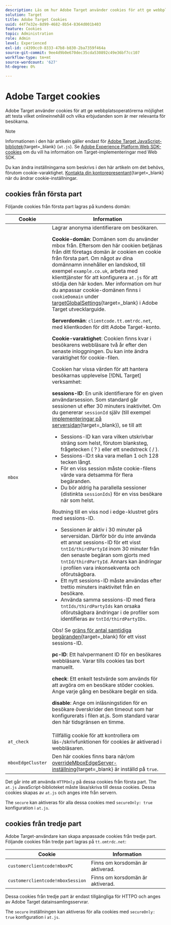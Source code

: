 ```yaml
---
description: Läs om hur Adobe Target använder cookies för att ge webbplatsoperatörer möjlighet att testa vilket onlineinnehåll och vilka erbjudanden som är mer relevanta för besökarna.
solution: Target
title: Adobe Target Cookies
uuid: 44f7e32e-8d99-4682-8b54-8364d001b403
feature: Cookies
topic: Administration
role: Admin
level: Experienced
exl-id: c4399cc0-8333-47b8-b830-2ba7359f464a
source-git-commit: 9ee4d9b0e670dec35cda530892c49e36bf7cc107
workflow-type: tm+mt
source-wordcount: '627'
ht-degree: 0%

---
```


# Adobe Target cookies

Adobe Target använder cookies för att ge webbplatsoperatörerna möjlighet att testa vilket onlineinnehåll och vilka erbjudanden som är mer relevanta för besökarna.

>[!NOTE]
>
>Informationen i den här artikeln gäller endast för [Adobe Target JavaScript-bibliotek](https://experienceleague.adobe.com/docs/target-dev/developer/client-side/at-js-implementation/functions-overview/targetglobalsettings.html){target=_blank} (`at.js`). Se [Adobe Experience Platform Web SDK-cookies](web-sdk.md) om du vill ha information om Target-implementeringar med Web SDK.
>
>Du kan ändra inställningarna som beskrivs i den här artikeln om det behövs, förutom cookie-varaktighet. [Kontakta din kontorepresentant](https://experienceleague.adobe.com/docs/target/using/cmp-resources-and-contact-information.html){target=_blank} när du ändrar cookie-inställningar.

## cookies från första part

Följande cookies från första part lagras på kundens domän:

| Cookie | Information |
| --- | --- |
| `mbox` | Lagrar anonyma identifierare om besökaren.<P>**Cookie-domän**: Domänen som du använder mbox från. Eftersom den här cookien betjänas från ditt företags domän är cookien en cookie från första part. Om något av dina domännamn innehåller en landskod, till exempel `example.co.uk`, arbeta med klienttjänster för att konfigurera `at.js` för att stödja den här koden. Mer information om hur du anpassar cookie-domänen finns i `cookieDomain` under [targetGlobalSettings](https://experienceleague.adobe.com/docs/target-dev/developer/client-side/at-js-implementation/functions-overview/targetglobalsettings.html){target=_blank} i Adobe Target utvecklarguide.<P>**Serverdomän**: `clientcode.tt.omtrdc.net`, med klientkoden för ditt Adobe Target-konto.<P>**Cookie-varaktighet**: Cookien finns kvar i besökarens webbläsare två år efter den senaste inloggningen. Du kan inte ändra varaktighet för cookie-filen.<P>Cookien har vissa värden för att hantera besökarnas upplevelse [!DNL Target] verksamhet:<P>**sessions-ID**: En unik identifierare för en given användarsession. Som standard går sessionen ut efter 30 minuters inaktivitet. Om du genererar `sessionId` själv (till exempel [implementeringar på serversidan](https://experienceleague.adobe.com/docs/target-dev/developer/server-side/server-side-overview.html){target=_blank}), se till att<ul><li>Sessions-ID kan vara vilken utskrivbar sträng som helst, förutom blanksteg, frågetecken ( ? ) eller ett snedstreck ( / ).</li><li>Sessions-ID:t ska vara mellan 1 och 128 tecken långt.</li><li>För en viss session måste cookie-filens värde vara detsamma för flera begäranden.</li><li>Du bör aldrig ha parallella sessioner (distinkta `sessionIds`) för en viss besökare när som helst.</li></ul>Routning till en viss nod i edge-klustret görs med sessions-ID.<ul><li>Sessionen är aktiv i 30 minuter på serversidan. Därför bör du inte använda ett annat sessions-ID för ett visst `tntId/thirdPartyId` inom 30 minuter från den senaste begäran som gjorts med `tntId/thirdPartyId`. Annars kan ändringar i profilen vara inkonsekventa och oförutsägbara.</li><li>Ett nytt sessions-ID måste användas efter trettio minuters inaktivitet från en besökare.</li><li>Använda samma sessions-ID med flera `tntIds/thirdPartyIds` kan orsaka oförutsägbara ändringar i de profiler som identifieras av `tntId/thirdPartyIDs`.</li></ul>Obs! Se [gräns för antal samtidiga begäranden](https://experienceleague.adobe.com/docs/target/using/troubleshoot/target-limits.html#content-delivery){target=_blank} för ett visst sessions-ID.<P>**pc-ID**: Ett halvpermanent ID för en besökares webbläsare. Varar tills cookies tas bort manuellt.<P>**check**: Ett enkelt testvärde som används för att avgöra om en besökare stöder cookies. Ange varje gång en besökare begär en sida.<P>**disable**: Ange om inläsningstiden för en besökare överskrider den timeout som har konfigurerats i filen at.js. Som standard varar den här tidsgränsen en timme. |
| `at_check` | Tillfällig cookie för att kontrollera om läs-/skrivfunktionen för cookies är aktiverad i webbläsaren. |
| `mboxEdgeCluster` | Den här cookies finns bara när/om [overrideMboxEdgeServer-inställning](https://experienceleague.adobe.com/docs/target-dev/developer/client-side/at-js-implementation/functions-overview/targetglobalsettings.html){target=_blank} är inställd på `true`. |

Det går inte att använda `HTTPOnly` på dessa cookies från första part. The `at.js` JavaScript-biblioteket måste läsa/skriva till dessa cookies. Dessa cookies skapas av `at.js` och anges inte från servern.

The `secure` kan aktiveras för alla dessa cookies med `secureOnly: true` konfiguration i `at.js`.

## cookies från tredje part

Adobe Target-användare kan skapa anpassade cookies från tredje part. Följande cookies från tredje part lagras på `tt.omtrdc.net`:

| Cookie | Information |
| --- | --- |
| `customerclientcode!mboxPC` | Finns om korsdomän är aktiverad. |
| `customerclientcode!mboxSession` | Finns om korsdomän är aktiverad. |

Dessa cookies från tredje part är endast tillgängliga för HTTPO och anges av Adobe Target datainsamlingsservrar.

The `secure` inställningen kan aktiveras för alla cookies med `secureOnly: true` konfiguration i `at.js`.

